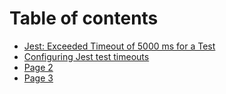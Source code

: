 # Table of contents

* [Jest: Exceeded Timeout of 5000 ms for a Test](README.md)
* [Configuring Jest test timeouts](configuring-jest-test-timeouts.md)
* [Page 2](page-2.md)
* [Page 3](page-3.md)
